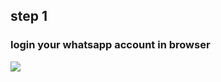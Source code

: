 ## step 1 
### login your whatsapp account in browser 
![](https://www.justwebworld.com/wp-content/uploads/2018/07/Whatsapp-Web-PC.jpg)
